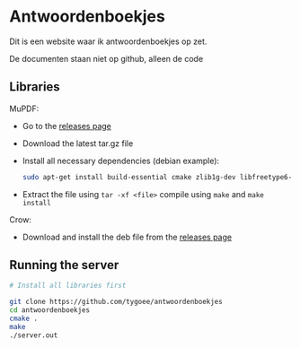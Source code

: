 # Antwoordenboekjes

Dit is een website waar ik antwoordenboekjes op zet.

De documenten staan niet op github, alleen de code

## Libraries

MuPDF:

- Go to the [releases page](https://mupdf.com/releases/index.html)
- Download the latest tar.gz file
- Install all necessary dependencies (debian example):

  ```sh
  sudo apt-get install build-essential cmake zlib1g-dev libfreetype6-dev libjpeg-dev libopenjp2-7-dev libcairo2-dev libturbojpeg0-dev pkg-config libglu1-mesa-dev libx11-dev libxi-dev libxrandr-dev
  ```

- Extract the file using `tar -xf <file>` compile using `make` and `make install`

Crow:

- Download and install the deb file from the [releases page](https://github.com/CrowCpp/Crow/releases/)

## Running the server

```sh
# Install all libraries first

git clone https://github.com/tygoee/antwoordenboekjes
cd antwoordenboekjes
cmake .
make
./server.out
```
